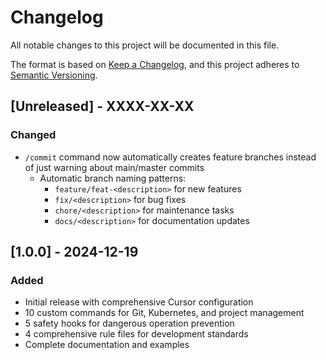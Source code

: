 # Changelog

All notable changes to this project will be documented in this file.

The format is based on [Keep a Changelog](https://keepachangelog.com/en/1.0.0/),
and this project adheres to [Semantic Versioning](https://semver.org/spec/v2.0.0.html).

## [Unreleased] - XXXX-XX-XX

### Changed

- `/commit` command now automatically creates feature branches instead of just warning about main/master commits
  - Automatic branch naming patterns:
    - `feature/feat-<description>` for new features
    - `fix/<description>` for bug fixes
    - `chore/<description>` for maintenance tasks
    - `docs/<description>` for documentation updates

## [1.0.0] - 2024-12-19

### Added

- Initial release with comprehensive Cursor configuration
- 10 custom commands for Git, Kubernetes, and project management
- 5 safety hooks for dangerous operation prevention
- 4 comprehensive rule files for development standards
- Complete documentation and examples
